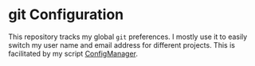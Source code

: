 git Configuration
================================================================================

This repository tracks my global `git` preferences. I mostly use it to easily
switch my user name and email address for different projects. This is
facilitated by my script
[ConfigManager](https://github.com/hendrik-s-debruin/ConfigManager).
